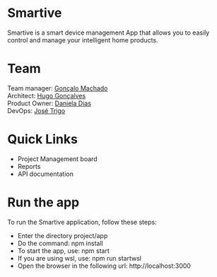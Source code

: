 # Smartive

Smartive is a smart device management App that allows you to easily control and manage your intelligent home products.

# Team

Team manager: [Gonçalo Machado](https://github.com/goncalo-machado)  
Architect: [Hugo Gonçalves](https://github.com/Hugo1307)  
Product Owner: [Daniela Dias](https://github.com/Danielar0w0)  
DevOps: [José Trigo](https://github.com/zepedrotrigo)

# Quick Links

* Project Management board
* Reports
* API documentation

# Run the app

To run the Smartive application, follow these steps:

* Enter the directory project/app
* Do the command:
        npm install
* To start the app, use:
        npm start
* If you are using wsl, use:
        npm run startwsl
* Open the browser in the following url:
        http://localhost:3000
